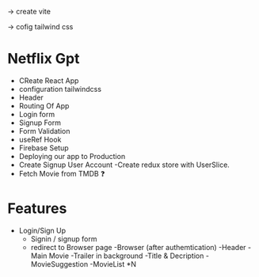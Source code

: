 -> create vite 

-> cofig tailwind css


# Netflix Gpt

- CReate React App
- configuration tailwindcss
- Header
- Routing Of App
- Login form
- Signup Form
- Form Validation
- useRef Hook
- Firebase Setup
- Deploying our app to Production
- Create Signup User Account
-Create redux store with UserSlice.
- Fetch Movie from TMDB ❓


# Features
- Login/Sign Up
    - Signin / signup form
    - redirect to Browser page 
-Browser (after authemtication)
    -Header
    -Main Movie
        -Trailer in background
        -Title & Decription
        -MovieSuggestion
         -MovieList *N 
    
